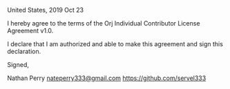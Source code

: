 United States, 2019 Oct 23

I hereby agree to the terms of the Orj Individual Contributor License
Agreement v1.0.

I declare that I am authorized and able to make this agreement and sign this
declaration.

Signed,

Nathan Perry nateperry333@gmail.com https://github.com/servel333
